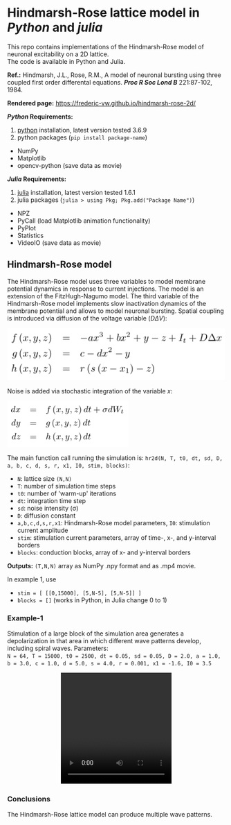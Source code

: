 # Hindmarsh-Rose lattice model in *Python* and *julia*

This repo contains implementations of the Hindmarsh-Rose model of neuronal excitability on a 2D lattice.  
The code is available in Python and Julia.  

**Ref.:** Hindmarsh, J.L., Rose, R.M., A model of neuronal bursting using three coupled first order differental equations. __*Proc R Soc Lond B*__ 221:87-102, 1984.

**Rendered page:** https://frederic-vw.github.io/hindmarsh-rose-2d/

**_Python_ Requirements:**
1. [python](https://www.python.org/) installation, latest version tested 3.6.9
2. python packages (`pip install package-name`)
  - NumPy
  - Matplotlib
  - opencv-python (save data as movie)

**_Julia_ Requirements:**
1. [julia](https://julialang.org/) installation, latest version tested 1.6.1
2. julia packages (`julia > using Pkg; Pkg.add("Package Name")`)
  - NPZ
  - PyCall (load Matplotlib animation functionality)
  - PyPlot
  - Statistics
  - VideoIO (save data as movie)

## Hindmarsh-Rose model

The Hindmarsh-Rose model uses three variables to model membrane potential dynamics in response to current injections. The model is an extension of the FitzHugh-Nagumo model. The third variable of the Hindmarsh-Rose model implements slow inactivation dynamics of the membrane potential and allows to model neuronal bursting. 
Spatial coupling is introduced via diffusion of the voltage variable ($D \Delta V$):

<p align="left">
<img width="800" src="images/hr_equations.png">
</p>

Noise is added via stochastic integration of the variable $x$:

<p align="left">
<img width="280" src="images/hr_integration.png">
</p>

The main function call running the simulation is: `hr2d(N, T, t0, dt, sd, D, a, b, c, d, s, r, x1, I0, stim, blocks)`:  
- `N`: lattice size `(N,N)`
- `T`: number of simulation time steps
- `t0`: number of 'warm-up' iterations
- `dt`: integration time step
- `sd`: noise intensity (&sigma;)
- `D`: diffusion constant
- `a,b,c,d,s,r,x1`: Hindmarsh-Rose model parameters, `I0`: stimulation current amplitude
- `stim`: stimulation current parameters, array of time-, x-, and y-interval borders
- `blocks`: conduction blocks, array of x- and y-interval borders

**Outputs:** `(T,N,N)` array as NumPy .npy format and as .mp4 movie.

In example 1, use
- `stim = [ [[0,15000], [5,N-5], [5,N-5]] ]`
- `blocks = []`
(works in Python, in Julia change 0 to 1)

### Example-1
Stimulation of a large block of the simulation area generates a depolarization in that area in which different wave patterns develop, including spiral waves.
Parameters:  
`N = 64, T = 15000, t0 = 2500, dt = 0.05, sd = 0.05, D = 2.0, a = 1.0, b = 3.0, c = 1.0, d = 5.0, s = 4.0, r = 0.001, x1 = -1.6, I0 = 3.5`

<p align="center">
<video src="videos/hr2d_I_3.50_s_2.00_sd_0.05_D_2.00.webm" width="256" height="256" controls preload></video>
</p>

### Conclusions
The Hindmarsh-Rose lattice model can produce multiple wave patterns.

